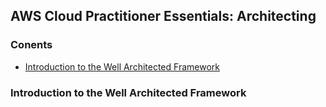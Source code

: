 ## AWS Cloud Practitioner Essentials: Architecting   

### Conents
* [Introduction to the Well Architected Framework](#introduction-to-the-well-architected-framework)  

### Introduction to the Well Architected Framework  
